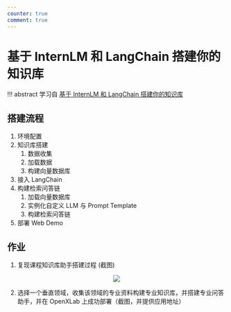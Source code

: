 ```yaml
---
counter: true
comment: true
---
```


# 基于 InternLM 和 LangChain 搭建你的知识库

!!! abstract
    学习自 [基于 InternLM 和 LangChain 搭建你的知识库](https://github.com/InternLM/tutorial/blob/main/langchain/readme.md)

## 搭建流程

1. 环境配置
2. 知识库搭建
      1. 数据收集
      2. 加载数据
      3. 构建向量数据库
3. 接入 LangChain
4. 构建检索问答链
      1. 加载向量数据库
      2. 实例化自定义 LLM 与 Prompt Template
      3. 构建检索问答链
5. 部署 Web Demo

## 作业

1. 复现课程知识库助手搭建过程 (截图)

<center><img src="https://note.jujimeizuo.cn/assets/images/llm/internlm/hw_3_1.jpg"></center>

2. 选择一个垂直领域，收集该领域的专业资料构建专业知识库，并搭建专业问答助手，并在 OpenXLab 上成功部署（截图，并提供应用地址）